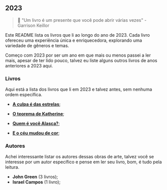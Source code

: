 ## 2023

> 📝 "Um livro é um presente que você pode abrir várias vezes" - Garrison Keillor

Este README lista os livros que li ao longo do ano de 2023. Cada livro ofereceu uma experiência única e enriquecedora, explorando uma variedade de gêneros e temas.

Começo com 2023 por ser um ano em que mais ou menos passei a ler mais, apesar de ter lido pouco, talvez eu liste alguns outros livros de anos anteriores a 2023 aqui.

### Livros

Aqui está a lista dos livros que li em 2023 e talvez antes, sem nenhuma ordem específica.

- **[A culpa é das estrelas](https://github.com/euotiniel/books/tree/main/2023/a_culpa_e_das_estrelas)**;

- **[O teorema de Katherine](https://github.com/euotiniel/books/tree/main/2023/o_teorema_de_katherine)**;

- **[Quem é você Alasca?](https://github.com/euotiniel/books/tree/main/2023/quem_e_voce_alasca)**;

- **[E o céu mudou de cor](https://github.com/euotiniel/books/tree/main/2023/e_o_ceu_mudou_de_cor)**;

### Autores

Achei interessante listar os autores dessas obras de arte, talvez você se interesse por um autor específico e pense em ler seu livro, bom, é tudo pela leitura.

- **John Green** (3 livros);
- **Israel Campos** (1 livro);




